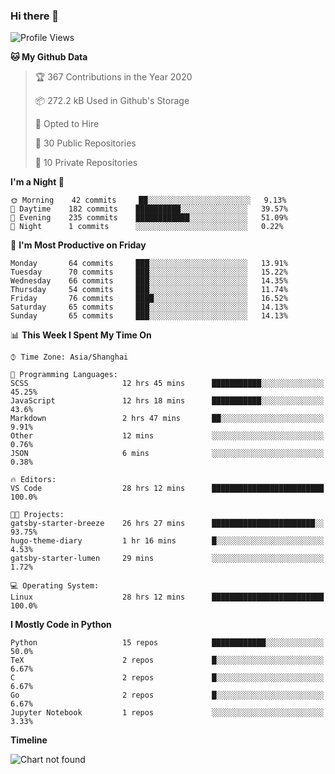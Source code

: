### Hi there 👋

<!--
**keithnull/keithnull** is a ✨ _special_ ✨ repository because its `README.md` (this file) appears on your GitHub profile.

Here are some ideas to get you started:

- 🔭 I’m currently working on ...
- 🌱 I’m currently learning ...
- 👯 I’m looking to collaborate on ...
- 🤔 I’m looking for help with ...
- 💬 Ask me about ...
- 📫 How to reach me: ...
- 😄 Pronouns: ...
- ⚡ Fun fact: ...
-->

<!--START_SECTION:waka-->
![Profile Views](http://img.shields.io/badge/Profile%20Views-8-blue)

**🐱 My Github Data** 

> 🏆 367 Contributions in the Year 2020
 > 
> 📦 272.2 kB Used in Github's Storage 
 > 
> 💼 Opted to Hire
 > 
> 📜 30 Public Repositories
 > 
> 🔑 10 Private Repositories 

**I'm a Night 🦉** 

```text
🌞 Morning    42 commits     ██░░░░░░░░░░░░░░░░░░░░░░░   9.13% 
🌆 Daytime    182 commits    ██████████░░░░░░░░░░░░░░░   39.57% 
🌃 Evening    235 commits    ████████████░░░░░░░░░░░░░   51.09% 
🌙 Night      1 commits      ░░░░░░░░░░░░░░░░░░░░░░░░░   0.22%

```
📅 **I'm Most Productive on Friday** 

```text
Monday       64 commits     ███░░░░░░░░░░░░░░░░░░░░░░   13.91% 
Tuesday      70 commits     ███░░░░░░░░░░░░░░░░░░░░░░   15.22% 
Wednesday    66 commits     ███░░░░░░░░░░░░░░░░░░░░░░   14.35% 
Thursday     54 commits     ███░░░░░░░░░░░░░░░░░░░░░░   11.74% 
Friday       76 commits     ████░░░░░░░░░░░░░░░░░░░░░   16.52% 
Saturday     65 commits     ███░░░░░░░░░░░░░░░░░░░░░░   14.13% 
Sunday       65 commits     ███░░░░░░░░░░░░░░░░░░░░░░   14.13%

```


📊 **This Week I Spent My Time On** 

```text
⌚︎ Time Zone: Asia/Shanghai

💬 Programming Languages: 
SCSS                     12 hrs 45 mins      ███████████░░░░░░░░░░░░░░   45.25% 
JavaScript               12 hrs 18 mins      ███████████░░░░░░░░░░░░░░   43.6% 
Markdown                 2 hrs 47 mins       ██░░░░░░░░░░░░░░░░░░░░░░░   9.91% 
Other                    12 mins             ░░░░░░░░░░░░░░░░░░░░░░░░░   0.76% 
JSON                     6 mins              ░░░░░░░░░░░░░░░░░░░░░░░░░   0.38%

🔥 Editors: 
VS Code                  28 hrs 12 mins      █████████████████████████   100.0%

🐱‍💻 Projects: 
gatsby-starter-breeze    26 hrs 27 mins      ███████████████████████░░   93.75% 
hugo-theme-diary         1 hr 16 mins        █░░░░░░░░░░░░░░░░░░░░░░░░   4.53% 
gatsby-starter-lumen     29 mins             ░░░░░░░░░░░░░░░░░░░░░░░░░   1.72%

💻 Operating System: 
Linux                    28 hrs 12 mins      █████████████████████████   100.0%

```

**I Mostly Code in Python** 

```text
Python                   15 repos            ████████████░░░░░░░░░░░░░   50.0% 
TeX                      2 repos             █░░░░░░░░░░░░░░░░░░░░░░░░   6.67% 
C                        2 repos             █░░░░░░░░░░░░░░░░░░░░░░░░   6.67% 
Go                       2 repos             █░░░░░░░░░░░░░░░░░░░░░░░░   6.67% 
Jupyter Notebook         1 repos             ░░░░░░░░░░░░░░░░░░░░░░░░░   3.33%

```


**Timeline**

![Chart not found](https://github.com/keithnull/keithnull/blob/master/charts/bar_graph.png) 


<!--END_SECTION:waka-->
